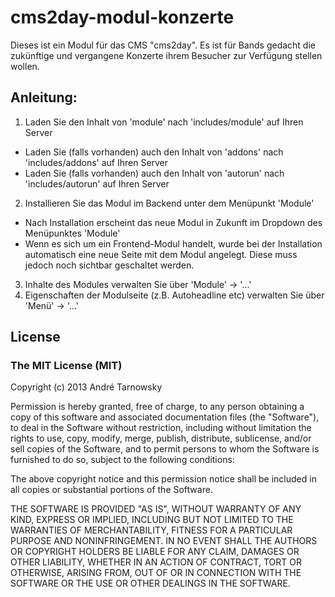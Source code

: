 cms2day-modul-konzerte
======================

Dieses ist ein Modul  für das CMS "cms2day". Es ist für Bands gedacht die zukünftige und vergangene 
Konzerte ihrem Besucher zur Verfügung stellen wollen.

## Anleitung:

1. Laden Sie den Inhalt von 'module' nach 'includes/module' auf Ihren Server
  - Laden Sie (falls vorhanden) auch den Inhalt von 'addons' nach 'includes/addons' auf Ihren Server
  - Laden Sie (falls vorhanden) auch den Inhalt von 'autorun' nach 'includes/autorun' auf Ihren Server
2. Installieren Sie das Modul im Backend unter dem Menüpunkt 'Module'
  - Nach Installation erscheint das neue Modul in Zukunft im Dropdown des Menüpunktes 'Module'
  - Wenn es sich um ein Frontend-Modul handelt, wurde bei der Installation automatisch eine neue Seite mit dem Modul angelegt. Diese muss jedoch noch sichtbar geschaltet werden.
3. Inhalte des Modules verwalten Sie über 'Module' -> '...'
4. Eigenschaften der Modulseite (z.B. Autoheadline etc) verwalten Sie über 'Menü' -> '...'


## License

### The MIT License (MIT)

Copyright (c) 2013 André Tarnowsky

Permission is hereby granted, free of charge, to any person obtaining a copy of this software and associated documentation files (the "Software"), to deal in the Software without restriction, including without limitation the rights to use, copy, modify, merge, publish, distribute, sublicense, and/or sell copies of the Software, and to permit persons to whom the Software is furnished to do so, subject to the following conditions:

The above copyright notice and this permission notice shall be included in all copies or substantial portions of the Software.

THE SOFTWARE IS PROVIDED "AS IS", WITHOUT WARRANTY OF ANY KIND, EXPRESS OR IMPLIED, INCLUDING BUT NOT LIMITED TO THE WARRANTIES OF MERCHANTABILITY, FITNESS FOR A PARTICULAR PURPOSE AND NONINFRINGEMENT. IN NO EVENT SHALL THE AUTHORS OR COPYRIGHT HOLDERS BE LIABLE FOR ANY CLAIM, DAMAGES OR OTHER LIABILITY, WHETHER IN AN ACTION OF CONTRACT, TORT OR OTHERWISE, ARISING FROM, OUT OF OR IN CONNECTION WITH THE SOFTWARE OR THE USE OR OTHER DEALINGS IN THE SOFTWARE.



